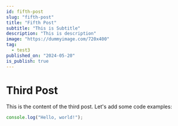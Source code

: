 ```yaml
---
id: fifth-post
slug: "fifth-post"
title: "Fifth Post"
subtitle: "This is Subtitle"
description: "This is description"
image: "https://dummyimage.com/720x400"
tag:
  - test3
published_on: "2024-05-20"
is_publish: true
---
```


# Third Post

This is the content of the third post. Let's add some code examples:

```javascript
console.log("Hello, world!");
```
